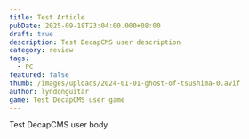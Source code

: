 ```yaml
---
title: Test Article
pubDate: 2025-09-18T23:04:00.000+08:00
draft: true
description: Test DecapCMS user description
category: review
tags:
  - PC
featured: false
thumb: /images/uploads/2024-01-01-ghost-of-tsushima-0.avif
author: lyndonguitar
game: Test DecapCMS user game
---
```

Test DecapCMS user body
